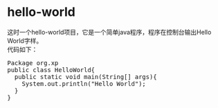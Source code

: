 # hello-world<br>
这时一个hello-world项目，它是一个简单java程序，程序在控制台输出Hello World字样。<br>
代码如下：<br>
<pre>
Package org.xp
public class HelloWorld{
  public static void main(String[] args){
    System.out.println("Hello World");
  }
}
</pre>
